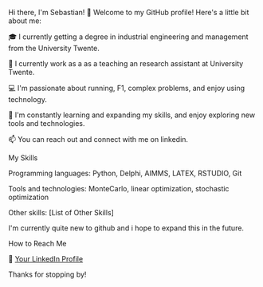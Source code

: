 Hi there, I'm Sebastian! 👋
Welcome to my GitHub profile! Here's a little bit about me:

🎓 I currently getting a degree in industrial engineering and management from the University Twente.

💼 I currently work as a as a teaching an research assistant at University Twente.

💻 I'm passionate about running, F1, complex problems, and enjoy using technology.

🌱 I'm constantly learning and expanding my skills, and enjoy exploring new tools and technologies.

📫 You can reach out and connect with me on linkedin.


My Skills

Programming languages: Python, Delphi, AIMMS, LATEX, RSTUDIO, Git

Tools and technologies: MonteCarlo, linear optimization, stochastic optimization

Other skills: [List of Other Skills]

I'm currently quite new to github and i hope to expand this in the future.


How to Reach Me

💼  [Your LinkedIn Profile](https://www.linkedin.com/in/sebastian-h-goldmann-72a197130/)

Thanks for stopping by!
